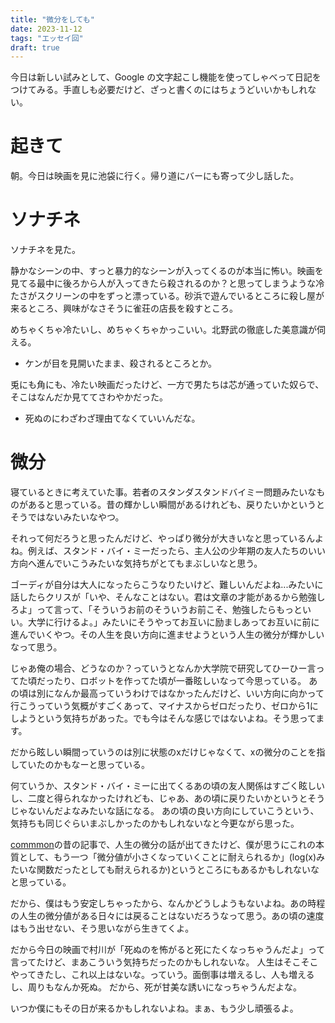 ```yaml
---
title: "微分をしても"
date: 2023-11-12
tags: "エッセイ回"
draft: true
---
```


今日は新しい試みとして、Google の文字起こし機能を使ってしゃべって日記をつけてみる。手直しも必要だけど、ざっと書くのにはちょうどいいかもしれない。

# 起きて
朝。今日は映画を見に池袋に行く。帰り道にバーにも寄って少し話した。

# ソナチネ
ソナチネを見た。

静かなシーンの中、すっと暴力的なシーンが入ってくるのが本当に怖い。映画を見てる最中に後ろから人が入ってきたら殺されるのか？と思ってしまうような冷たさがスクリーンの中をずっと漂っている。砂浜で遊んでいるところに殺し屋が来るところ、興味がなさそうに雀荘の店長を殺すところ。

めちゃくちゃ冷たいし、めちゃくちゃかっこいい。北野武の徹底した美意識が伺える。
- ケンが目を見開いたまま、殺されるところとか。

兎にも角にも、冷たい映画だったけど、一方で男たちは芯が通っていた奴らで、そこはなんだか見ててさわやかだった。
- 死ぬのにわざわざ理由てなくていいんだな。

# 微分
寝ているときに考えていた事。若者のスタンダスタンドバイミー問題みたいなものがあると思っている。昔の輝かしい瞬間があるけれども、戻りたいかというとそうではないみたいなやつ。

それって何だろうと思ったんだけど、やっぱり微分が大きいなと思っているんよね。例えば、スタンド・バイ・ミーだったら、主人公の少年期の友人たちのいい方向へ進んでいこうみたいな気持ちがとてもまぶしいなと思う。

ゴーディが自分は大人になったらこうなりたいけど、難しいんだよね...みたいに話したらクリスが「いや、そんなことはない。君は文章の才能があるから勉強しろよ」って言って、「そういうお前のそういうお前こそ、勉強したらもっといい。大学に行けるよ。」みたいにそうやってお互いに励ましあってお互いに前に進んでいくやつ。その人生を良い方向に進ませようという人生の微分が輝かしいなって思う。

じゃあ俺の場合、どうなのか？っていうとなんか大学院で研究してひーひー言ってた頃だったり、ロボットを作ってた頃が一番眩しいなって今思っている。
あの頃は別になんか最高っていうわけではなかったんだけど、いい方向に向かって行こうっていう気概がすごくあって、マイナスからゼロだったり、ゼロから1にしようという気持ちがあった。でも今はそんな感じではないよね。そう思ってます。

だから眩しい瞬間っていうのは別に状態のxだけじゃなくて、xの微分のことを指していたのかもなーと思っている。

何ていうか、スタンド・バイ・ミーに出てくるあの頃の友人関係はすごく眩しいし、二度と得られなかったけれども、じゃあ、あの頃に戻りたいかというとそうじゃないんだよなみたいな話になる。
あの頃の良い方向にしていこうという、気持ちも同じぐらいまぶしかったのかもしれないなと今更ながら思った。

[commmon](https://room.commmon.jp/11819/)の昔の記事で、人生の微分の話が出てきたけど、僕が思うにこれの本質として、もう一つ「微分値が小さくなっていくことに耐えられるか」(log(x)みたいな関数だったとしても耐えられるか)というところにもあるかもしれないなと思っている。

だから、僕はもう安定しちゃったから、なんかどうしようもないよね。あの時程の人生の微分値がある日々には戻ることはないだろうなって思う。あの頃の速度はもう出せない、そう思いながら生きてくよ。

だから今日の映画で村川が「死ぬのを怖がると死にたくなっちゃうんだよ」って言ってたけど、まあこういう気持ちだったのかもしれないな。
人生はそこそこやってきたし、これ以上はないな。っていう。面倒事は増えるし、人も増えるし、周りもなんか死ぬ。
だから、死が甘美な誘いになっちゃうんだよな。

いつか僕にもその日が来るかもしれないよね。まぁ、もう少し頑張るよ。
